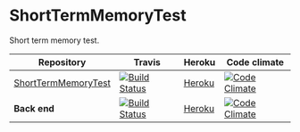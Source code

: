 ShortTermMemoryTest
===================

Short term memory test.

| Repository | Travis  | Heroku | Code climate |
| ------------------- | ------------- | ------------- | ------------- |
| [ShortTermMemoryTest](https://github.com/TTL-tests/ShortTermMemoryTest-front) | [![Build Status](https://travis-ci.org/TTL-tests/ShortTermMemoryTest-front.png?branch=master)](https://travis-ci.org/TTL-tests/ShortTermMemoryTest-front)  | [Heroku](http://enigmatic-retreat-3175.herokuapp.com/)  | [![Code Climate](https://codeclimate.com/github/TTL-tests/ShortTermMemoryTest-front.png)](https://codeclimate.com/github/TTL-tests/ShortTermMemoryTest-front) |
| **Back end** | [![Build Status](https://travis-ci.org/TTL-tests/ShortTermMemoryTest.png?branch=master)](https://travis-ci.org/TTL-tests/ShortTermMemoryTest) | [Heroku](http://shorttermmemorytest.herokuapp.com/)  |   [![Code Climate](https://codeclimate.com/github/TTL-tests/ShortTermMemoryTest.png)](https://codeclimate.com/github/TTL-tests/ShortTermMemoryTest) |

